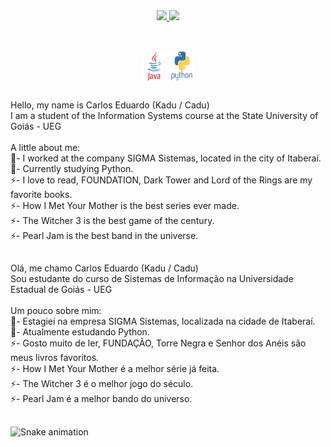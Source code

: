 <div align="center">
   <a href="https://github.com/KaduComC">
    <img height="150em" src="https://github-readme-stats.vercel.app/api?username=KaduComC&count_private=true&show_icons=true&theme=highcontrast" />
    <img height="150em" src="https://github-readme-stats.vercel.app/api/top-langs/?username=KaduComC&layout=compact&langs_count=16&theme=highcontrast" /> 
   </a>
</div>
  
##

<div align="center" valign="top"><br/>
   <img align="center" alt="Java" height="48" width="40" src="https://github.com/devicons/devicon/blob/master/icons/java/java-original-wordmark.svg">
   <img align="center" alt="Java" height="48" width="40" src="https://github.com/devicons/devicon/blob/master/icons/python/python-original-wordmark.svg">
</div>

##

Hello, my name is Carlos Eduardo (Kadu / Cadu)<br/>
I am a student of the Information Systems course at the State University of Goiás - UEG<br/>
<br/>
A little about me:<br/>
   💼- I worked at the company SIGMA Sistemas, located in the city of Itaberaí.<br/>
   📘- Currently studying Python.<br/>
   ⚡- I love to read, FOUNDATION, Dark Tower and Lord of the Rings are my favorite books.<br/>
   ⚡- How I Met Your Mother is the best series ever made.<br/>
   ⚡- The Witcher 3 is the best game of the century.<br/>
   ⚡- Pearl Jam is the best band in the universe.<br/>

##

Olá, me chamo Carlos Eduardo (Kadu / Cadu)<br/>
Sou estudante do curso de Sistemas de Informação na Universidade Estadual de Goiás - UEG<br/>
<br/>
Um pouco sobre mim:<br/>
   💼- Estagiei na empresa SIGMA Sistemas, localizada na cidade de Itaberaí.<br/>
   📘- Atualmente estudando Python.<br/>
   ⚡- Gosto muito de ler, FUNDAÇÃO, Torre Negra e Senhor dos Anéis são meus livros favoritos.<br/>
   ⚡- How I Met Your Mother é a melhor série já feita.<br/>
   ⚡- The Witcher 3 é o melhor jogo do século.<br/>
   ⚡- Pearl Jam é a melhor bando do universo.<br/>

##

![Snake animation](https://github.com/KaduComC/KaduComC/blob/output/github-contribution-grid-snake.svg)

